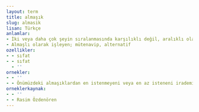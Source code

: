 ```yaml
---
layout: term
title: almaşık
slug: almasik
lisan: Türkçe
anlamlar:
- İki veya daha çok şeyin sıralanmasında karşılıklı değil, aralıklı olarak sağda ve solda yerleşmiş olan
- Almaşlı olarak işleyen; mütenavip, alternatif
ozellikler:
- - sıfat
- - sıfat
  - ''
ornekler:
- - ''
- - Önümüzdeki almaşıklardan en istenmeyeni veya en az isteneni irademizin dışında veya irademize rağmen gerçekleşmişse bunda da bizi pişman edecek bir etmen bulmakta zorlanabiliriz.
orneklerkaynak:
- - ''
- - Rasim Özdenören
---
```

